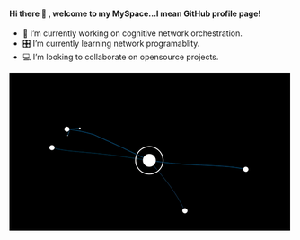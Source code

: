 #### Hi there 👋 , welcome to my MySpace...I mean GitHub profile page!


<!--
**seekasra/seekasra** is a ✨ _special_ ✨ repository because its `README.md` (this file) appears on your GitHub profile.
-->
- 🔭  I’m currently working on cognitive network orchestration.
- 🎛  I’m currently learning network programablity.
- 💻  I’m looking to collaborate on opensource projects.

![gif](https://github.com/seekasra/seekasra/blob/main/source.gif)
